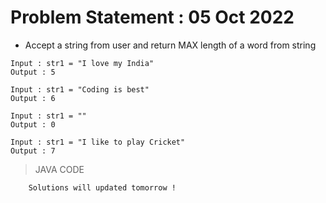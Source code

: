 # Problem Statement : 05 Oct 2022


- Accept a string from user and return MAX length of a word from string<br>

```
Input : str1 = "I love my India"
Output : 5

Input : str1 = "Coding is best"
Output : 6

Input : str1 = ""
Output : 0

Input : str1 = "I like to play Cricket"
Output : 7
```




> JAVA CODE

```
    Solutions will updated tomorrow !
```




